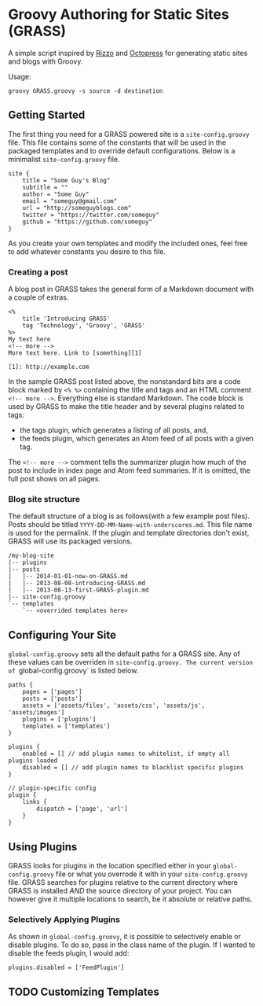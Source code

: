 Groovy Authoring for Static Sites (GRASS)
=========================================

A simple script inspired by [Rizzo][1] and [Octopress][2] for generating static sites and blogs with Groovy.

Usage:

	groovy GRASS.groovy -s source -d destination


## Getting Started
The first thing you need for a GRASS powered site is a `site-config.groovy` file. This file contains some of the constants that will be used in the packaged templates and to override default configurations. Below is a minimalist `site-config.groovy` file.
	    
	site {
		title = "Some Guy's Blog"
		subtitle = ""
		author = "Some Guy"
		email = "someguy@gmail.com"
		url = "http://someguyblogs.com"
	    twitter = "https://twitter.com/someguy"
	    github = "https://github.com/someguy"
	}

As you create your own templates and modify the included ones, feel free to add whatever constants you desire to this file.

### Creating a post 
A blog post in GRASS takes the general form of a Markdown document with a couple of extras. 

	<%
		title 'Introducing GRASS'
		tag 'Technology', 'Groovy', 'GRASS'
	%>
	My text here 
	<!-- more -->
	More text here. Link to [something][1]
	
	[1]: http://example.com

In the sample GRASS post listed above, the nonstandard bits are a code block marked by `<% %>` containing the title and tags and an HTML comment `<!-- more -->`. Everything else is standard Markdown. The code block is used by GRASS to make the title header and by several plugins related to tags: 

* the tags plugin, which generates a listing of all posts, and, 
* the feeds plugin, which generates an Atom feed of all posts with a given tag.

The `<!-- more -->` comment tells the summarizer plugin how much of the post to include in index page and Atom feed summaries. If it is omitted, the full post shows on all pages.

### Blog site structure
The default structure of a blog is as follows(with a few example post files). Posts should be titled `YYYY-DD-MM-Name-with-underscores.md`. This file name is used for the permalink. If the plugin and template directories don't exist, GRASS will use its packaged versions. 

	/my-blog-site
	|-- plugins
	|-- posts
	|   |-- 2014-01-01-now-on-GRASS.md
	|   |-- 2013-08-08-introducing-GRASS.md
	|   |-- 2013-08-13-first-GRASS-plugin.md
	|-- site-config.groovy
	`-- templates
	    `-- <overrided templates here>

## Configuring Your Site
`global-config.groovy` sets all the default paths for a GRASS site. Any of these values can be overriden in `site-config.groovy. The current version of `global-config.groovy` is listed below.

	paths {
		pages = ['pages']
		posts = ['posts']
		assets = ['assets/files', 'assets/css', 'assets/js', 'assets/images']
		plugins = ['plugins']
		templates = ['templates']
	}
	
	plugins {
		enabled = [] // add plugin names to whitelist, if empty all plugins loaded
		disabled = [] // add plugin names to blacklist specific plugins
	}
	
	// plugin-specific config
	plugin {
		links {
			dispatch = ['page', 'url']
		}
	}

## Using Plugins

GRASS looks for plugins in the location specified either in your `global-config.groovy` file or what you overrode it with in your `site-config.groovy` file. GRASS searches for plugins relative to the current directory where GRASS is installed *AND* the source directory of your project. You can however give it multiple locations to search, be it absolute or relative paths.

### Selectively Applying Plugins

As shown in `global-config.groovy`, it is possible to selectively enable or disable plugins. To do so, pass in the class name of the plugin. If I wanted to disable the feeds plugin, I would add:

	plugins.disabled = ['FeedPlugin']

## TODO Customizing Templates


[1]: https://github.com/fifthposition/rizzo
[2]: http://octopress.org/
